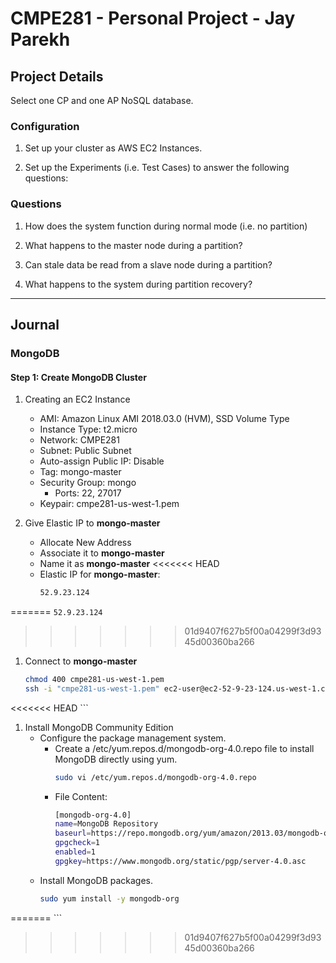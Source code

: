 # CMPE281 - Personal Project - Jay Parekh

## Project Details

Select one CP and one AP NoSQL database.

### Configuration

1. Set up your cluster as AWS EC2 Instances.

2. Set up the Experiments (i.e. Test Cases) to answer the following questions:

### Questions

1. How does the system function during normal mode (i.e. no partition)

2. What happens to the master node during a partition?

3. Can stale data be read from a slave node during a partition?

4. What happens to the system during partition recovery?

---

## Journal

### **MongoDB**

#### Step 1: Create MongoDB Cluster

1. Creating an EC2 Instance
    * AMI: Amazon Linux AMI 2018.03.0 (HVM), SSD Volume Type
    * Instance Type: t2.micro
    * Network: CMPE281
    * Subnet: Public Subnet
    * Auto-assign Public IP: Disable
    * Tag: mongo-master
    * Security Group: mongo
      * Ports: 22, 27017
    * Keypair: cmpe281-us-west-1.pem

1. Give Elastic IP to **mongo-master**
    * Allocate New Address
    * Associate it to **mongo-master**
    * Name it as **mongo-master**
<<<<<<< HEAD
    * Elastic IP for **mongo-master**:
        ```bash
        52.9.23.124
        ```
=======
    ```
    52.9.23.124
    ```
>>>>>>> 01d9407f627b5f00a04299f3d9345d00360ba266

1. Connect to **mongo-master**
     ```bash
    chmod 400 cmpe281-us-west-1.pem
    ssh -i "cmpe281-us-west-1.pem" ec2-user@ec2-52-9-23-124.us-west-1.compute.amazonaws.com
<<<<<<< HEAD
    ```

1. Install MongoDB Community Edition
    * Configure the package management system.
        * Create a /etc/yum.repos.d/mongodb-org-4.0.repo file to install MongoDB directly using yum.
            ```bash
            sudo vi /etc/yum.repos.d/mongodb-org-4.0.repo
            ```
        * File Content:
            ```bash
            [mongodb-org-4.0]
            name=MongoDB Repository
            baseurl=https://repo.mongodb.org/yum/amazon/2013.03/mongodb-org/4.0/x86_64/
            gpgcheck=1
            enabled=1
            gpgkey=https://www.mongodb.org/static/pgp/server-4.0.asc
            ```
    * Install MongoDB packages.
        ```bash
        sudo yum install -y mongodb-org
        ```
=======
    ```
>>>>>>> 01d9407f627b5f00a04299f3d9345d00360ba266
